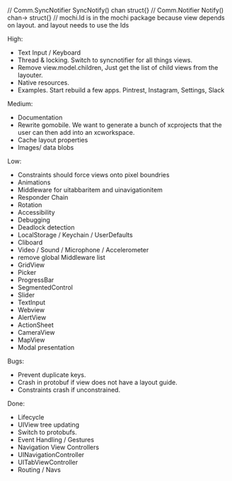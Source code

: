 // Comm.SyncNotifier SyncNotify() chan struct{}
// Comm.Notifier Notify() chan-> struct{}
// mochi.Id is in the mochi package because view depends on layout. and layout needs to use the Ids

High:
* Text Input / Keyboard
* Thread & locking. Switch to syncnotifier for all things views.
* Remove view.model.children, Just get the list of child views from the layouter.
* Native resources.
* Examples. Start rebuild a few apps. Pintrest, Instagram, Settings, Slack

Medium:
* Documentation
* Rewrite gomobile. We want to generate a bunch of xcprojects that the user can then add into an xcworkspace.
* Cache layout properties
* Images/ data blobs

Low:
* Constraints should force views onto pixel boundries
* Animations
* Middleware for uitabbaritem and uinavigationitem
* Responder Chain
* Rotation
* Accessibility
* Debugging
* Deadlock detection
* LocalStorage / Keychain / UserDefaults
* Cliboard
* Video / Sound / Microphone / Accelerometer
* remove global Middleware list
* GridView
* Picker
* ProgressBar
* SegmentedControl
* Slider
* TextInput
* Webview
* AlertView
* ActionSheet
* CameraView
* MapView
* Modal presentation

Bugs:
* Prevent duplicate keys.
* Crash in protobuf if view does not have a layout guide.
* Constraints crash if unconstrained.

Done:
* Lifecycle
* UIView tree updating
* Switch to protobufs.
* Event Handling / Gestures
* Navigation View Controllers
* UINavigationController
* UITabViewController
* Routing / Navs